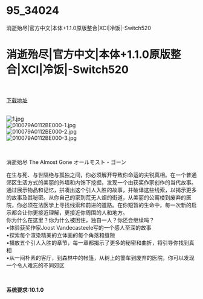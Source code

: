 # 95_34024
消逝殆尽|官方中文|本体+1.1.0原版整合|XCI|冷饭|-Switch520
# 消逝殆尽|官方中文|本体+1.1.0原版整合|XCI|冷饭|-Switch520
 <br/></br>
[下载地址](https://www.switch520.cc/article/34024 "下载地址")
<br/></br>

<p><img title="1.jpg" src="https://www.switch520.cc/muke_img/2022_07_04_b92a020051eac.jpg" alt="1.jpg"><br>
<img title="010079A0112BE000-1.jpg" src="https://www.switch520.cc/muke_img/2022_07_04_d5730a2abb533.jpg" alt="010079A0112BE000-1.jpg"><br>
<img title="010079A0112BE000-2.jpg" src="https://www.switch520.cc/muke_img/2022_07_04_b482db3fe8ee4.jpg" alt="010079A0112BE000-2.jpg"><br>
<img title="010079A0112BE000-3.jpg" src="https://www.switch520.cc/muke_img/2022_07_04_4073865468e64.jpg" alt="010079A0112BE000-3.jpg"></p>
<p>&nbsp;</p>
<p>消逝殆尽 The Almost Gone オールモスト・ゴーン</p>
<p>在生与死、与世隔绝与孤独之间，你必须解开导致你命运的尖锐真相。在一个普通郊区生活方式的美丽的外墙和内饰下挖掘，发现一个由获奖作家创作的当代故事。<br>
通过展示物品和记忆，拼凑出这个引人入胜的故事，并破译这些线索，以揭示更多的故事及其秘密。从你自己的家到荒无人烟的街道，从美丽的公寓楼到废弃的医院，你必须在法医学上寻找线索和前进的道路。在你短暂的生命中，每一次新的启示都会让你更接近理解，更接近你周围的人和地方。<br>
你为什么在这里？你为什么被困住，独自一人？你还会继续吗？<br>
•体验获奖作家Joost Vandecasteele写的一个感人至深的故事<br>
•探索每个渲染精美的立体画的每个角落和缝隙<br>
•播放五个引人入胜的章节，每一章都揭示了更多的秘密和曲折，将引导你找到真相<br>
•从一间朴素的客厅，到森林中的帐篷，从树上的警车到废弃的医院，你可以发现一个令人难忘的不同郊区</p>
<p>&nbsp;</p>
<p><strong>系统要求:10.1.0</strong></p>



